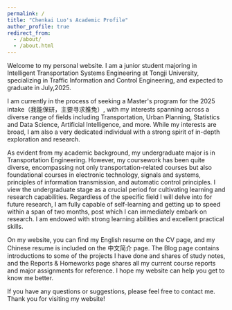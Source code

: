 ```yaml
---
permalink: /
title: "Chenkai Luo's Academic Profile"
author_profile: true
redirect_from: 
  - /about/
  - /about.html
---
```


Welcome to my personal website. I am a junior student majoring in Intelligent Transportation Systems Engineering at Tongji University, specializing in Traffic Information and Control Engineering, and expected to graduate in July,2025.

I am currently in the process of seeking a Master's program for the 2025 intake（我能保研，主要寻求推免）, with my interests spanning across a diverse range of fields including Transportation, Urban Planning, Statistics and Data Science, Artificial Intelligence, and more. While my interests are broad, I am also a very dedicated individual with a strong spirit of in-depth exploration and research.

As evident from my academic background, my undergraduate major is in Transportation Engineering. However, my coursework has been quite diverse, encompassing not only transportation-related courses but also foundational courses in electronic technology, signals and systems, principles of information transmission, and automatic control principles. I view the undergraduate stage as a crucial period for cultivating learning and research capabilities. Regardless of the specific field I will delve into for future research, I am fully capable of self-learning and getting up to speed within a span of two months, post which I can immediately embark on research. I am endowed with strong learning abilities and excellent practical skills.

On my website, you can find my English resume on the CV page, and my Chinese resume is included on the 中文简介 page. The Blog page contains introductions to some of the projects I have done and shares of study notes, and the Reports & Homeworks page shares all my current course reports and major assignments for reference. I hope my website can help you get to know me better. 

If you have any questions or suggestions, please feel free to contact me. Thank you for visiting my website!
